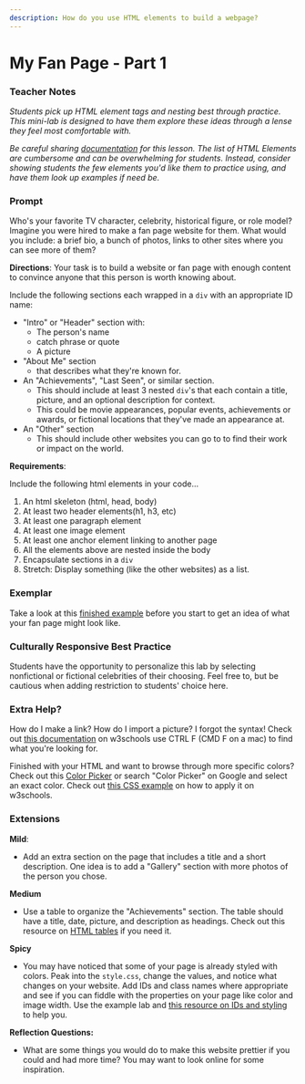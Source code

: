 ```yaml
---
description: How do you use HTML elements to build a webpage?
---
```


# My Fan Page - Part 1

### Teacher Notes

_Students pick up HTML element tags and nesting best through practice. This mini-lab is designed to have them explore these ideas through a lense they feel most comfortable with._

_Be careful sharing [documentation](https://www.w3schools.com/tags/) for this lesson. The list of HTML Elements are cumbersome and can be overwhelming for students. Instead, consider showing students the few elements you'd like them to practice using, and have them look up examples if need be._

### Prompt

Who's your favorite TV character, celebrity, historical figure, or role model? Imagine you were hired to make a fan page website for them. What would you include: a brief bio, a bunch of photos, links to other sites where you can see more of them?

**Directions**: Your task is to build a website or fan page with enough content to convince anyone that this person is worth knowing about. 

Include the following sections each wrapped in a `div` with an appropriate ID name:

- "Intro" or "Header" section with:
    - The person's name
    - catch phrase or quote
    - A picture
- "About Me" section
    - that describes what they're known for.
- An "Achievements", "Last Seen", or similar section.
    - This should include at least 3 nested `div`'s that each contain a title, picture, and an optional description for context.
    - This could be movie appearances, popular events, achievements or awards, or fictional locations that they've made an appearance at.
- An "Other" section
    - This should include other websites you can go to to find their work or impact on the world.

**Requirements**:

Include the following html elements in your code...

1. An html skeleton (html, head, body)
2. At least two header elements(h1, h3, etc)
3. At least one paragraph element
4. At least one image element
5. At least one anchor element linking to another page
6. All the elements above are nested inside the body
7. Encapsulate sections in a `div`
8. Stretch: Display something (like the other websites) as a list.

### Exemplar

Take a look at this [finished example](./U1LAB1-Exemplar/index.html) before you start to get an idea of what your fan page might look like.

### Culturally Responsive Best Practice

Students have the opportunity to personalize this lab by selecting nonfictional or fictional celebrities of their choosing. Feel free to, but be cautious when adding restriction to students' choice here.

### Extra Help?

How do I make a link? How do I import a picture? I forgot the syntax! Check out [this documentation](https://www.w3schools.com/tags/ref_byfunc.asp) on w3schools use CTRL F (CMD F on a mac) to find what you're looking for.

Finished with your HTML and want to browse through more specific colors? Check out this [Color Picker](https://www.google.com/search?q=color+picker&rlz=1C5CHFA_enUS1002US1002&oq=color+picker&aqs=chrome.0.69i59j0i131i433i512l2j0i433i512j0i131i433i512j69i60j69i61j69i60.1520j0j7&sourceid=chrome&ie=UTF-8) or search "Color Picker" on Google and select an exact color. Check out [this CSS example](https://www.w3schools.com/cssref/tryit.asp?filename=trycss_text_background) on how to apply it on w3schools.

### Extensions

**Mild**:
- Add an extra section on the page that includes a title and a short description. One idea is to add a "Gallery" section with more photos of the person you chose.

**Medium**
- Use a table to organize the "Achievements" section. The table should have a title, date, picture, and description as headings. Check out this resource on [HTML tables](https://www.w3schools.com/html/html_tables.asp) if you need it.

**Spicy**
- You may have noticed that some of your page is already styled with colors. Peak into the `style.css`, change the values, and notice what changes on your website. Add IDs and class names where appropriate and see if you can fiddle with the properties on your page like color and image width. Use the example lab and [this resource on IDs and styling](https://www.w3schools.com/html/html_id.asp) to help you.

**Reflection Questions:**

- What are some things you would do to make this website prettier if you could and had more time? You may want to look online for some inspiration.
